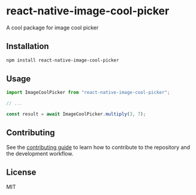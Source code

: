 # react-native-image-cool-picker

A cool package for image cool picker

## Installation

```sh
npm install react-native-image-cool-picker
```

## Usage

```js
import ImageCoolPicker from "react-native-image-cool-picker";

// ...

const result = await ImageCoolPicker.multiply(3, 7);
```

## Contributing

See the [contributing guide](CONTRIBUTING.md) to learn how to contribute to the repository and the development workflow.

## License

MIT
